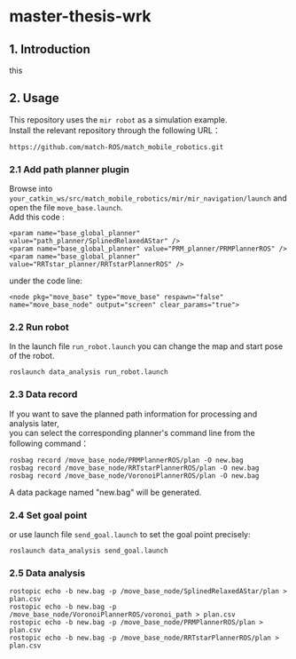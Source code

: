 # master-thesis-wrk
## 1. Introduction  
this 
## 2. Usage
This repository uses the `mir robot` as a simulation example.  
Install the relevant repository through the following URL：
```
https://github.com/match-ROS/match_mobile_robotics.git
```
### 2.1 Add path planner plugin
Browse into `your_catkin_ws/src/match_mobile_robotics/mir/mir_navigation/launch` and open the file `move_base.launch`.  
Add this code :
```
<param name="base_global_planner" value="path_planner/SplinedRelaxedAStar" />
<param name="base_global_planner" value="PRM_planner/PRMPlannerROS" />
<param name="base_global_planner" value="RRTstar_planner/RRTstarPlannerROS" />
```
under the code line:
```
<node pkg="move_base" type="move_base" respawn="false" name="move_base_node" output="screen" clear_params="true">
```
### 2.2 Run robot
In the launch file `run_robot.launch` you can change the map and start pose of the robot.  
```
roslaunch data_analysis run_robot.launch
```
### 2.3 Data record
If you want to save the planned path information for processing and analysis later,  
you can select the corresponding planner's command line from the following command：
```
rosbag record /move_base_node/PRMPlannerROS/plan -O new.bag
rosbag record /move_base_node/RRTstarPlannerROS/plan -O new.bag
rosbag record /move_base_node/VoronoiPlannerROS/plan -O new.bag
```
A data package named "new.bag" will be generated.
### 2.4 Set goal point
or use launch file `send_goal.launch` to set the goal point precisely:
```
roslaunch data_analysis send_goal.launch
```
### 2.5 Data analysis
```
rostopic echo -b new.bag -p /move_base_node/SplinedRelaxedAStar/plan > plan.csv
rostopic echo -b new.bag -p /move_base_node/VoronoiPlannerROS/voronoi_path > plan.csv
rostopic echo -b new.bag -p /move_base_node/PRMPlannerROS/plan > plan.csv
rostopic echo -b new.bag -p /move_base_node/RRTstarPlannerROS/plan > plan.csv
```
